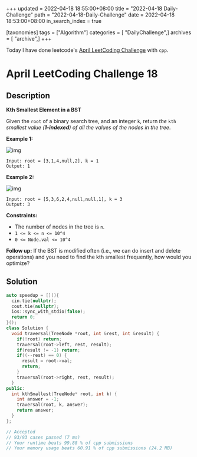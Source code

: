 +++
updated = 2022-04-18 18:55:00+08:00
title = "2022-04-18 Daily-Challenge"
path = "2022-04-18-Daily-Challenge"
date = 2022-04-18 18:53:00+08:00
in_search_index = true

[taxonomies]
tags = ["Algorithm"]
categories = [ "DailyChallenge",]
archives = [ "archive",]
+++

Today I have done leetcode's [April LeetCoding Challenge](https://leetcode.com/problems/kth-smallest-element-in-a-bst/) with `cpp`.

<!-- more -->

# April LeetCoding Challenge 18

## Description

**Kth Smallest Element in a BST**

Given the `root` of a binary search tree, and an integer `k`, return *the* `kth` *smallest value (**1-indexed**) of all the values of the nodes in the tree*.

 

**Example 1:**

![img](https://assets.leetcode.com/uploads/2021/01/28/kthtree1.jpg)

```
Input: root = [3,1,4,null,2], k = 1
Output: 1
```

**Example 2:**

![img](https://assets.leetcode.com/uploads/2021/01/28/kthtree2.jpg)

```
Input: root = [5,3,6,2,4,null,null,1], k = 3
Output: 3
```

 

**Constraints:**

- The number of nodes in the tree is `n`.
- `1 <= k <= n <= 10^4`
- `0 <= Node.val <= 10^4`

 

**Follow up:** If the BST is modified often (i.e., we  can do insert and delete operations) and you need to find the kth  smallest frequently, how would you optimize?

## Solution

``` cpp
auto speedup = [](){
  cin.tie(nullptr);
  cout.tie(nullptr);
  ios::sync_with_stdio(false);
  return 0;
}();
class Solution {
  void traversal(TreeNode *root, int &rest, int &result) {
    if(!root) return;
    traversal(root->left, rest, result);
    if(result != -1) return;
    if((--rest) == 0) {
      result = root->val;
      return;
    }
    traversal(root->right, rest, result);
  }
public:
  int kthSmallest(TreeNode* root, int k) {
    int answer = -1;
    traversal(root, k, answer);
    return answer;
  }
};

// Accepted
// 93/93 cases passed (7 ms)
// Your runtime beats 99.88 % of cpp submissions
// Your memory usage beats 60.91 % of cpp submissions (24.2 MB)
```
